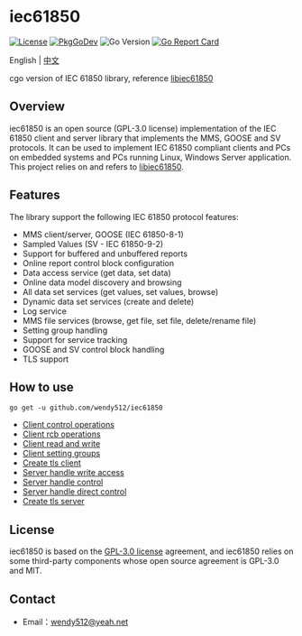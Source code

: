 # iec61850

[![License](https://img.shields.io/badge/license-GPL--3.0-green.svg)](https://www.gnu.org/licenses/gpl-3.0.html)
[![PkgGoDev](https://pkg.go.dev/badge/mod/github.com/wendy512/iec61850)](https://pkg.go.dev/mod/github.com/wendy512/iec61850)
![Go Version](https://img.shields.io/badge/go%20version-%3E=1.0-61CFDD.svg?style=flat-square)
[![Go Report Card](https://goreportcard.com/badge/github.com/wendy512/iec61850?style=flat-square)](https://goreportcard.com/report/github.com/wendy512/iec61850)

English | [中文](README_zh_CN.md)

cgo version of IEC 61850 library, reference [libiec61850](https://github.com/mz-automation/libiec61850)

## Overview

iec61850 is an open source (GPL-3.0 license) implementation of the IEC 61850 client and server library that implements the MMS, GOOSE and SV protocols.
It can be used to implement IEC 61850 compliant clients and PCs on embedded systems and PCs running Linux, Windows Server application.
This project relies on and refers to [libiec61850](https://github.com/mz-automation/libiec61850).

## Features

The library support the following IEC 61850 protocol features:

- MMS client/server, GOOSE (IEC 61850-8-1)
- Sampled Values (SV - IEC 61850-9-2)
- Support for buffered and unbuffered reports
- Online report control block configuration
- Data access service (get data, set data)
- Online data model discovery and browsing
- All data set services (get values, set values, browse)
- Dynamic data set services (create and delete)
- Log service
- MMS file services (browse, get file, set file, delete/rename file)
- Setting group handling
- Support for service tracking
- GOOSE and SV control block handling
- TLS support

## How to use

```shell
go get -u github.com/wendy512/iec61850
```

- [Client control operations](test/client_control/client_control_test.go)
- [Client rcb operations](test/client_rcb/client_rcb_test.go)
- [Client read and write](test/client_rw)
- [Client setting groups](test/client_sg/client_sg_test.go)
- [Create tls client](test/tls_client/client_read_test.go)
- [Server handle write access](test/server/complexModel_test.go)
- [Server handle control](test/server/simpleIO_control_test.go)
- [Server handle direct control](test/server/simpleIO_direct_control_goose_test.go)
- [Create tls server](test/tls_server/tls_server_test.go)


## License

iec61850 is based on the [GPL-3.0 license](./LICENSE) agreement, and iec61850 relies on some third-party components whose open source agreement is GPL-3.0 and MIT.

## Contact

- Email：<wendy512@yeah.net>
